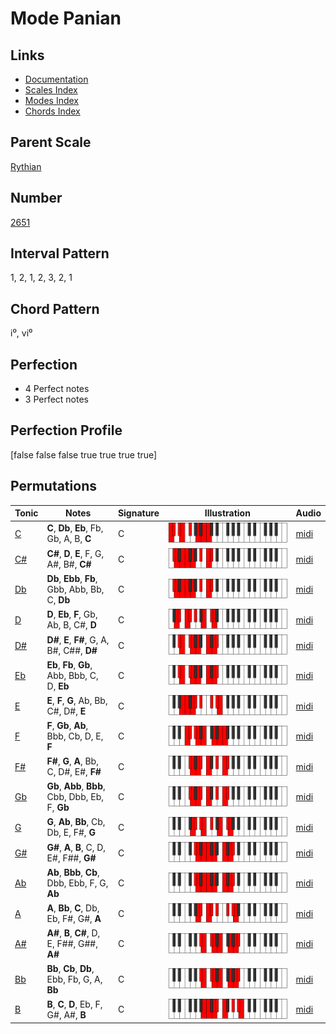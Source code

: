 # Mode Panian

## Links

- [Documentation](README.md)
- [Scales Index](Scales.md)
- [Modes Index](Modes.md)
- [Chords Index](Chords.md)

## Parent Scale

[Rythian](ScaleRythian.md)

## Number

[2651](https://ianring.com/musictheory/scales/2651)

## Interval Pattern

1, 2, 1, 2, 3, 2, 1

## Chord Pattern

i⁰, vi⁰

## Perfection

- 4 Perfect notes
- 3 Perfect notes

## Perfection Profile

[false false false true true true true]

## Permutations

| Tonic | Notes | Signature | Illustration | Audio |
|-------|-------|-----------|--------------|-------|
| [C](ModeCNaturalPanian.md) | **C**, **Db**, **Eb**, Fb, Gb, A, B, **C** | C | ![CNaturalPanian](ModeCNaturalPanian.png) | [midi](https://github.com/edipermadi/music/blob/main/docs/ModeCNaturalPanian.mid?raw=true) |
| [C#](ModeCSharpPanian.md) | **C#**, **D**, **E**, F, G, A#, B#, **C#** | C | ![CSharpPanian](ModeCSharpPanian.png) | [midi](https://github.com/edipermadi/music/blob/main/docs/ModeCSharpPanian.mid?raw=true) |
| [Db](ModeDFlatPanian.md) | **Db**, **Ebb**, **Fb**, Gbb, Abb, Bb, C, **Db** | C | ![DFlatPanian](ModeDFlatPanian.png) | [midi](https://github.com/edipermadi/music/blob/main/docs/ModeDFlatPanian.mid?raw=true) |
| [D](ModeDNaturalPanian.md) | **D**, **Eb**, **F**, Gb, Ab, B, C#, **D** | C | ![DNaturalPanian](ModeDNaturalPanian.png) | [midi](https://github.com/edipermadi/music/blob/main/docs/ModeDNaturalPanian.mid?raw=true) |
| [D#](ModeDSharpPanian.md) | **D#**, **E**, **F#**, G, A, B#, C##, **D#** | C | ![DSharpPanian](ModeDSharpPanian.png) | [midi](https://github.com/edipermadi/music/blob/main/docs/ModeDSharpPanian.mid?raw=true) |
| [Eb](ModeEFlatPanian.md) | **Eb**, **Fb**, **Gb**, Abb, Bbb, C, D, **Eb** | C | ![EFlatPanian](ModeEFlatPanian.png) | [midi](https://github.com/edipermadi/music/blob/main/docs/ModeEFlatPanian.mid?raw=true) |
| [E](ModeENaturalPanian.md) | **E**, **F**, **G**, Ab, Bb, C#, D#, **E** | C | ![ENaturalPanian](ModeENaturalPanian.png) | [midi](https://github.com/edipermadi/music/blob/main/docs/ModeENaturalPanian.mid?raw=true) |
| [F](ModeFNaturalPanian.md) | **F**, **Gb**, **Ab**, Bbb, Cb, D, E, **F** | C | ![FNaturalPanian](ModeFNaturalPanian.png) | [midi](https://github.com/edipermadi/music/blob/main/docs/ModeFNaturalPanian.mid?raw=true) |
| [F#](ModeFSharpPanian.md) | **F#**, **G**, **A**, Bb, C, D#, E#, **F#** | C | ![FSharpPanian](ModeFSharpPanian.png) | [midi](https://github.com/edipermadi/music/blob/main/docs/ModeFSharpPanian.mid?raw=true) |
| [Gb](ModeGFlatPanian.md) | **Gb**, **Abb**, **Bbb**, Cbb, Dbb, Eb, F, **Gb** | C | ![GFlatPanian](ModeGFlatPanian.png) | [midi](https://github.com/edipermadi/music/blob/main/docs/ModeGFlatPanian.mid?raw=true) |
| [G](ModeGNaturalPanian.md) | **G**, **Ab**, **Bb**, Cb, Db, E, F#, **G** | C | ![GNaturalPanian](ModeGNaturalPanian.png) | [midi](https://github.com/edipermadi/music/blob/main/docs/ModeGNaturalPanian.mid?raw=true) |
| [G#](ModeGSharpPanian.md) | **G#**, **A**, **B**, C, D, E#, F##, **G#** | C | ![GSharpPanian](ModeGSharpPanian.png) | [midi](https://github.com/edipermadi/music/blob/main/docs/ModeGSharpPanian.mid?raw=true) |
| [Ab](ModeAFlatPanian.md) | **Ab**, **Bbb**, **Cb**, Dbb, Ebb, F, G, **Ab** | C | ![AFlatPanian](ModeAFlatPanian.png) | [midi](https://github.com/edipermadi/music/blob/main/docs/ModeAFlatPanian.mid?raw=true) |
| [A](ModeANaturalPanian.md) | **A**, **Bb**, **C**, Db, Eb, F#, G#, **A** | C | ![ANaturalPanian](ModeANaturalPanian.png) | [midi](https://github.com/edipermadi/music/blob/main/docs/ModeANaturalPanian.mid?raw=true) |
| [A#](ModeASharpPanian.md) | **A#**, **B**, **C#**, D, E, F##, G##, **A#** | C | ![ASharpPanian](ModeASharpPanian.png) | [midi](https://github.com/edipermadi/music/blob/main/docs/ModeASharpPanian.mid?raw=true) |
| [Bb](ModeBFlatPanian.md) | **Bb**, **Cb**, **Db**, Ebb, Fb, G, A, **Bb** | C | ![BFlatPanian](ModeBFlatPanian.png) | [midi](https://github.com/edipermadi/music/blob/main/docs/ModeBFlatPanian.mid?raw=true) |
| [B](ModeBNaturalPanian.md) | **B**, **C**, **D**, Eb, F, G#, A#, **B** | C | ![BNaturalPanian](ModeBNaturalPanian.png) | [midi](https://github.com/edipermadi/music/blob/main/docs/ModeBNaturalPanian.mid?raw=true) |
